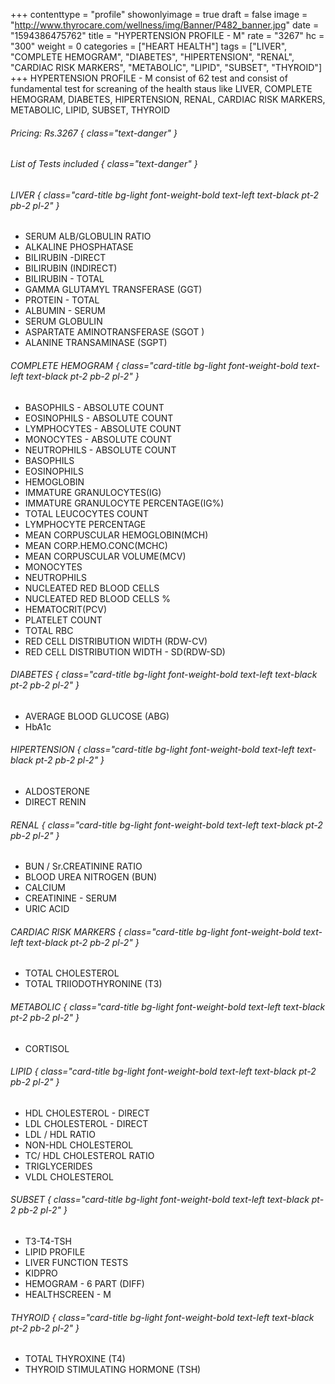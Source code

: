+++
contenttype = "profile"
showonlyimage = true
draft = false
image = "http://www.thyrocare.com/wellness/img/Banner/P482_banner.jpg"
date = "1594386475762"
title = "HYPERTENSION PROFILE - M"
rate = "3267"
hc = "300"
weight = 0
categories = ["HEART HEALTH"]
tags = ["LIVER", "COMPLETE HEMOGRAM", "DIABETES", "HIPERTENSION", "RENAL", "CARDIAC RISK MARKERS", "METABOLIC", "LIPID", "SUBSET", "THYROID"]
+++
HYPERTENSION PROFILE - M consist of 62 test and consist of fundamental test for screaning of the health staus like LIVER, COMPLETE HEMOGRAM, DIABETES, HIPERTENSION, RENAL, CARDIAC RISK MARKERS, METABOLIC, LIPID, SUBSET, THYROID
<!--more-->
###### Pricing: Rs.3267 { class="text-danger" }

###### List of Tests included { class="text-danger" }

###### LIVER { class="card-title bg-light font-weight-bold text-left text-black pt-2 pb-2 pl-2" } 
* SERUM ALB/GLOBULIN RATIO
* ALKALINE PHOSPHATASE
* BILIRUBIN -DIRECT
* BILIRUBIN (INDIRECT)
* BILIRUBIN - TOTAL
* GAMMA GLUTAMYL TRANSFERASE (GGT)
* PROTEIN - TOTAL
* ALBUMIN - SERUM
* SERUM GLOBULIN
* ASPARTATE AMINOTRANSFERASE (SGOT )
* ALANINE TRANSAMINASE (SGPT)
###### COMPLETE HEMOGRAM { class="card-title bg-light font-weight-bold text-left text-black pt-2 pb-2 pl-2" } 
* BASOPHILS - ABSOLUTE COUNT
* EOSINOPHILS - ABSOLUTE COUNT
* LYMPHOCYTES - ABSOLUTE COUNT
* MONOCYTES - ABSOLUTE COUNT
* NEUTROPHILS - ABSOLUTE COUNT
* BASOPHILS
* EOSINOPHILS
* HEMOGLOBIN
* IMMATURE GRANULOCYTES(IG)
* IMMATURE GRANULOCYTE PERCENTAGE(IG%)
* TOTAL LEUCOCYTES COUNT
* LYMPHOCYTE PERCENTAGE
* MEAN CORPUSCULAR HEMOGLOBIN(MCH)
* MEAN CORP.HEMO.CONC(MCHC)
* MEAN CORPUSCULAR VOLUME(MCV)
* MONOCYTES
* NEUTROPHILS
* NUCLEATED RED BLOOD CELLS
* NUCLEATED RED BLOOD CELLS %
* HEMATOCRIT(PCV)
* PLATELET COUNT
* TOTAL RBC
* RED CELL DISTRIBUTION WIDTH (RDW-CV)
* RED CELL DISTRIBUTION WIDTH - SD(RDW-SD)
###### DIABETES { class="card-title bg-light font-weight-bold text-left text-black pt-2 pb-2 pl-2" } 
* AVERAGE BLOOD GLUCOSE (ABG)
* HbA1c
###### HIPERTENSION { class="card-title bg-light font-weight-bold text-left text-black pt-2 pb-2 pl-2" } 
* ALDOSTERONE
* DIRECT RENIN
###### RENAL { class="card-title bg-light font-weight-bold text-left text-black pt-2 pb-2 pl-2" } 
* BUN / Sr.CREATININE RATIO
* BLOOD UREA NITROGEN (BUN)
* CALCIUM
* CREATININE - SERUM
* URIC ACID
###### CARDIAC RISK MARKERS { class="card-title bg-light font-weight-bold text-left text-black pt-2 pb-2 pl-2" } 
* TOTAL CHOLESTEROL
* TOTAL TRIIODOTHYRONINE (T3)
###### METABOLIC { class="card-title bg-light font-weight-bold text-left text-black pt-2 pb-2 pl-2" } 
* CORTISOL
###### LIPID { class="card-title bg-light font-weight-bold text-left text-black pt-2 pb-2 pl-2" } 
* HDL CHOLESTEROL - DIRECT
* LDL CHOLESTEROL - DIRECT
* LDL / HDL RATIO
* NON-HDL CHOLESTEROL
* TC/ HDL CHOLESTEROL RATIO
* TRIGLYCERIDES
* VLDL CHOLESTEROL
###### SUBSET { class="card-title bg-light font-weight-bold text-left text-black pt-2 pb-2 pl-2" } 
* T3-T4-TSH
* LIPID PROFILE
* LIVER FUNCTION TESTS
* KIDPRO
* HEMOGRAM - 6 PART (DIFF)
* HEALTHSCREEN - M
###### THYROID { class="card-title bg-light font-weight-bold text-left text-black pt-2 pb-2 pl-2" } 
* TOTAL THYROXINE (T4)
* THYROID STIMULATING HORMONE (TSH)
